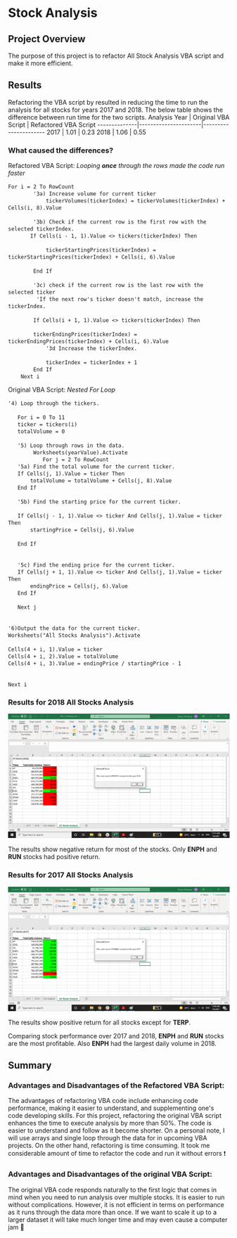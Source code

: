 # Stock Analysis

## Project Overview
The purpose of this project is to refactor All Stock Analysis VBA script and make it more efficient. 

## Results
Refactoring the VBA script by resulted in reducing the time to run the analysis for all stocks for years 2017 and 2018. The below table shows the difference between run time for the two scripts.
Analysis Year | Original VBA Script | Refactored VBA Script
--------------|----------------------|----------------------
2017 | 1.01 | 0.23 
2018 | 1.06 | 0.55

### What caused the differences?

Refactored VBA Script: _Looping **once** through the rows made the code run faster_
```
For i = 2 To RowCount
        '3a) Increase volume for current ticker
            tickerVolumes(tickerIndex) = tickerVolumes(tickerIndex) + Cells(i, 8).Value
            
        '3b) Check if the current row is the first row with the selected tickerIndex.
       If Cells(i - 1, 1).Value <> tickers(tickerIndex) Then
       
            tickerStartingPrices(tickerIndex) = tickerStartingPrices(tickerIndex) + Cells(i, 6).Value
            
        End If
        
        '3c) check if the current row is the last row with the selected ticker
         'If the next row's ticker doesn't match, increase the tickerIndex.
         
        If Cells(i + 1, 1).Value <> tickers(tickerIndex) Then
        
        tickerEndingPrices(tickerIndex) = tickerEndingPrices(tickerIndex) + Cells(i, 6).Value
            '3d Increase the tickerIndex.
            
            tickerIndex = tickerIndex + 1
        End If
    Next i
 ```
      
 Original VBA Script: _Nested For Loop_
 
 ```
 '4) Loop through the tickers.

    For i = 0 To 11
    ticker = tickers(i)
    totalVolume = 0
    
    '5) Loop through rows in the data.
         Worksheets(yearValue).Activate
            For j = 2 To RowCount
    '5a) Find the total volume for the current ticker.
    If Cells(j, 1).Value = ticker Then
        totalVolume = totalVolume + Cells(j, 8).Value
    End If
    
    '5b) Find the starting price for the current ticker.
    
    If Cells(j - 1, 1).Value <> ticker And Cells(j, 1).Value = ticker Then
        startingPrice = Cells(j, 6).Value
        
    End If
    
    
    '5c) Find the ending price for the current ticker.
    If Cells(j + 1, 1).Value <> ticker And Cells(j, 1).Value = ticker Then
        endingPrice = Cells(j, 6).Value
    End If
    
    Next j

    
'6)Output the data for the current ticker.
Worksheets("All Stocks Analysis").Activate

Cells(4 + i, 1).Value = ticker
Cells(4 + i, 2).Value = totalVolume
Cells(4 + i, 3).Value = endingPrice / startingPrice - 1


Next i
```
 
### Results for 2018 All Stocks Analysis

![AllStocksAnylysis2018](/Resources/AllStockAnalysis2018.png)

The results show negative return for most of the stocks. Only **ENPH** and **RUN** stocks had positive return. 


### Results for 2017 All Stocks Analysis

![AllStocksAnalysis2017](/Resources/AllStockAnalysis2017.png)

The results show positive return for all stocks except for **TERP**.

Comparing stock performance over 2017 and 2018, **ENPH** and **RUN** stocks are the most profitable. Also **ENPH** had the largest daily volume in 2018.

## Summary
### Advantages and Disadvantages of the Refactored VBA Script:
The advantages of refactoring VBA code include enhancing code performance, making it easier to understand, and supplementing one's code developing skills. For this project, refactoring the original VBA script enhances the time to execute analysis by more than 50%. The code is easier to understand and follow as it become shorter. On a personal note, I will use arrays and single loop through the data for in upcoming VBA projects.
On the other hand, refactoring is time consuming. It took me considerable amount of time to refactor the code and run it without errors ❗

### Advantages and Disadvantages of the original VBA Script:
The original VBA code responds naturally to the first logic that comes in mind when you need to run analysis over multiple stocks. It is easier to run without complications.
However, it is not efficient in terms on performance as it runs through the data more than once. If we want to scale it up to a larger dataset it will take much longer time and may even cause a computer jam 🔴
